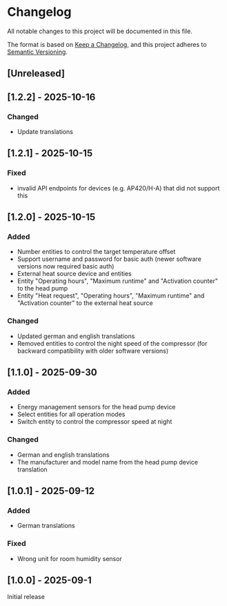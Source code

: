 # Changelog

All notable changes to this project will be documented in this file.

The format is based on [Keep a Changelog](https://keepachangelog.com/en/1.0.0/),
and this project adheres to [Semantic Versioning](https://semver.org/spec/v2.0.0.html).

## [Unreleased]

## [1.2.2] - 2025-10-16

### Changed

- Update translations

## [1.2.1] - 2025-10-15

### Fixed

- invalid API endpoints for devices (e.g. AP420/H-A) that did not support this

## [1.2.0] - 2025-10-15

### Added

- Number entities to control the target temperature offset
- Support username and password for basic auth (newer software versions now required basic auth)
- External heat source device and entities
- Entity "Operating hours", "Maximum runtime" and "Activation counter" to the head pump
- Entity "Heat request", "Operating hours", "Maximum runtime" and "Activation counter" to the external heat source

### Changed

- Updated german and english translations
- Removed entities to control the night speed of the compressor (for backward compatibility with older software
  versions)

## [1.1.0] - 2025-09-30

### Added

- Energy management sensors for the head pump device
- Select entities for all operation modes
- Switch entity to control the compressor speed at night

### Changed

- German and english translations
- The manufacturer and model name from the head pump device translation

## [1.0.1] - 2025-09-12

### Added

- German translations

### Fixed

- Wrong unit for room humidity sensor

## [1.0.0] - 2025-09-1

Initial release
